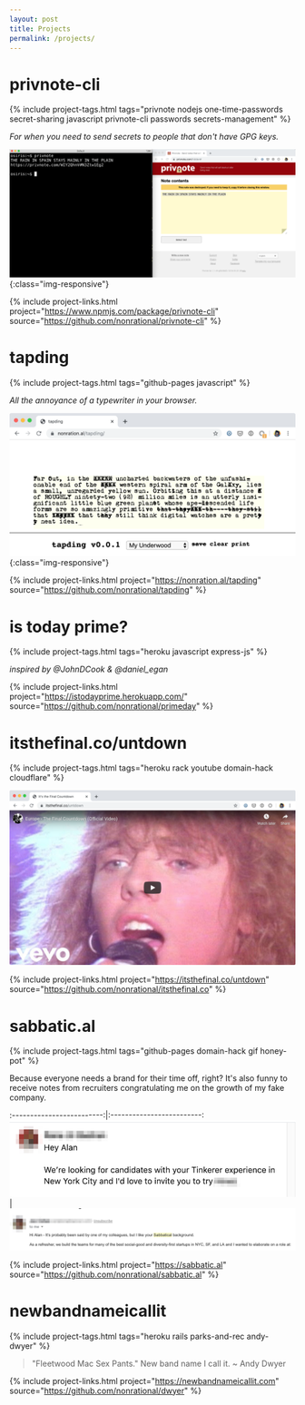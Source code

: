 ```yaml
---
layout: post
title: Projects
permalink: /projects/
---
```


# privnote-cli
{% include project-tags.html tags="privnote nodejs one-time-passwords secret-sharing javascript privnote-cli passwords secrets-management" %}

_For when you need to send secrets to people that don't have GPG keys._

![Tapding](/assets/images/privnote-demo-v1.png){:class="img-responsive"}

{% include project-links.html project="https://www.npmjs.com/package/privnote-cli" source="https://github.com/nonrational/privnote-cli" %}

# tapding
{% include project-tags.html tags="github-pages javascript" %}

_All the annoyance of a typewriter in your browser._

![Tapding](/assets/images/tapding-demo-v2.png){:class="img-responsive"}

{% include project-links.html project="https://nonration.al/tapding" source="https://github.com/nonrational/tapding" %}

# is today prime?
{% include project-tags.html tags="heroku javascript express-js" %}

_inspired by @JohnDCook & @daniel_egan_

{% include project-links.html project="https://istodayprime.herokuapp.com/" source="https://github.com/nonrational/primeday" %}

# itsthefinal.co/untdown
{% include project-tags.html tags="heroku rack youtube domain-hack cloudflare" %}

![itsthefinal.co](/assets/images/itsthefinal-co-demo.png)

{% include project-links.html project="https://itsthefinal.co/untdown" source="https://github.com/nonrational/itsthefinal.co" %}

# sabbatic.al
{% include project-tags.html tags="github-pages domain-hack gif honey-pot" %}

Because everyone needs a brand for their time off, right? It's also funny to receive notes from recruiters congratulating me on the growth of my fake company.

:-------------------------:|:-------------------------:
![itsthefinal.co](/assets/images/tinkerer.png) | ![itsthefinal.co](/assets/images/sabbatical_background.png)


{% include project-links.html project="https://sabbatic.al" source="https://github.com/nonrational/sabbatic.al" %}

# newbandnameicallit
{% include project-tags.html tags="heroku rails parks-and-rec andy-dwyer" %}

> "Fleetwood Mac Sex Pants." New band name I call it. ~ Andy Dwyer

{% include project-links.html project="https://newbandnameicallit.com" source="https://github.com/nonrational/dwyer" %}

